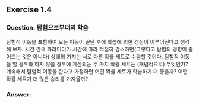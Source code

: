 ## Exercise 1.4

### Question: 탐험으로부터의 학습

탐험적 이동을 포함하여 모든 이동이 끝난 후에 학습에 의한 갱신이 이루어진다고 생각해 보자. 시간 간격 파라미터가 시간에 따라 적절히 감소하면(그렇다고 탐험의 경향이 줄어드는 것은 아니다) 상태의 가치는 서로 다른 확률 세트로 수렴할 것이다. 탐험적 이동을 할 경우와 하지 않을 경우에 계산되는 두 가지 확률 세트는 (개념적으로) 무엇인가? 계속해서 탐험적 이동을 한다고 가정하면 어떤 확률 세트가 학습하기 더 좋을까? 어떤 확률 세트가 더 많은 승리를 가져올까?

### Answer:
